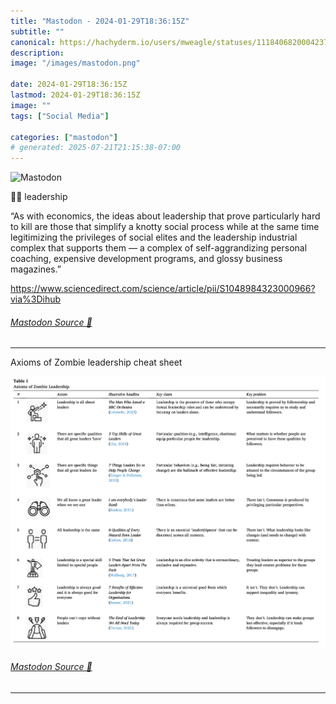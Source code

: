 ```yaml
---
title: "Mastodon - 2024-01-29T18:36:15Z"
subtitle: ""
canonical: https://hachyderm.io/users/mweagle/statuses/111840682000423724
description:
image: "/images/mastodon.png"

date: 2024-01-29T18:36:15Z
lastmod: 2024-01-29T18:36:15Z
image: ""
tags: ["Social Media"]

categories: ["mastodon"]
# generated: 2025-07-21T21:15:38-07:00
---
```

![Mastodon](/images/mastodon.png)

<p>🧟‍♂️ leadership </p><p>“As with economics, the ideas about leadership that prove particularly hard to kill are those that simplify a knotty social process while at the same time legitimizing the privileges of social elites and the leadership industrial complex that supports them — a complex of self-aggrandizing personal coaching, expensive development programs, and glossy business magazines.”</p><p><a href="https://www.sciencedirect.com/science/article/pii/S1048984323000966?via%3Dihub" target="_blank" rel="nofollow noopener noreferrer" translate="no"><span class="invisible">https://www.</span><span class="ellipsis">sciencedirect.com/science/arti</span><span class="invisible">cle/pii/S1048984323000966?via%3Dihub</span></a></p>


###### [Mastodon Source 🐘](https://hachyderm.io/@mweagle/111840682000423724)

___

<p>Axioms of Zombie leadership cheat sheet</p>

![Axioms of Zombie Leadership - there are 8 named axioms, and for each one: an illustrative example, its key claim, and key problem. ](08ce65bb14af1230.png)

###### [Mastodon Source 🐘](https://hachyderm.io/@mweagle/111840689936531354)

___
